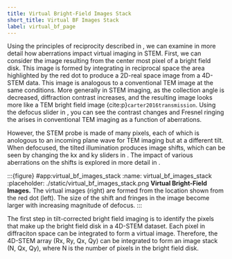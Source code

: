 ```yaml
---
title: Virtual Bright-Field Images Stack
short_title: Virtual BF Images Stack
label: virtual_bf_page
---
```


<!-- :::{caution} TO-DO:
- Add text describing visual demo of principle of reciprocity
  - Explain how 4D-data gets transformed to virtual BFs stack
::: -->

Using the principles of reciprocity described in [](#reciprocity_page), we can examine in more detail how aberrations impact virtual imaging in STEM. First, we can consider the image resulting from the center most pixel of a bright field disk. This image is formed by integrating in reciprocal space the area highlighted by the red dot to produce a 2D-real space image from a 4D-STEM data. This image is analogous to a conventional TEM image at the same conditions. More generally in STEM imaging, as the collection angle is decreased, diffraction contrast increases, and the resulting image looks more like a TEM bright field image {cite:p}`carter2016transmission`. Using the defocus slider in [](#virtual_bf_images_stack), you can see the contrast changes and Fresnel ringing the arises in conventional TEM imaging as a function of aberrations. 

However, the STEM probe is made of many pixels, each of which is anologous to an incoming plane wave for TEM imaging but at a different tilt. When defocused, the tilted illumination produces image shifts, which can be seen by changing the kx and ky sliders in [](#virtual_bf_images_stack). The impact of various aberrations on the shifts is explored in more detail in [](#phase_problem_em_page).

:::{figure} #app:virtual_bf_images_stack
:name: virtual_bf_images_stack
:placeholder: ./static/virtual_bf_images_stack.png
**Virtual Bright-Field Images.** The virtual images (right) are formed from the location shown from the red dot (left). The size of the shift and fringes in the image become larger with increasing magnitude of defocus.
:::

The first step in tilt-corrected bright field imaging is to identify the pixels that make up the bright field disk in a 4D-STEM dataset. Each pixel in diffraciton space can be integrated to form a virtual image. Therefore, the 4D-STEM array (Rx, Ry, Qx, Qy) can be integrated to form an image stack (N, Qx, Qy), where N is the number of pixels in the bright field disk. 

